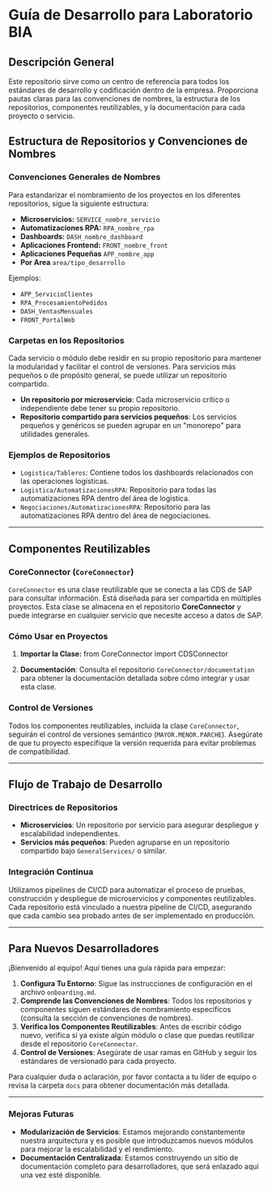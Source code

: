 # Guía de Desarrollo para Laboratorio BIA

## Descripción General

Este repositorio sirve como un centro de referencia para todos los estándares de desarrollo y codificación dentro de la empresa. Proporciona pautas claras para las convenciones de nombres, la estructura de los repositorios, componentes reutilizables, y la documentación para cada proyecto o servicio.

## Estructura de Repositorios y Convenciones de Nombres

### Convenciones Generales de Nombres

Para estandarizar el nombramiento de los proyectos en los diferentes repositorios, sigue la siguiente estructura:

- **Microservicios:** `SERVICE_nombre_servicio`
- **Automatizaciones RPA:** `RPA_nombre_rpa`
- **Dashboards:** `DASH_nombre_dashboard`
- **Aplicaciones Frontend:** `FRONT_nombre_front`
- **Aplicaciones Pequeñas** `APP_nombre_app`
- **Por Area** `area/tipo_desarrollo`

Ejemplos:
- `APP_ServicioClientes`
- `RPA_ProcesamientoPedidos`
- `DASH_VentasMensuales`
- `FRONT_PortalWeb`

### Carpetas en los Repositorios

Cada servicio o módulo debe residir en su propio repositorio para mantener la modularidad y facilitar el control de versiones. Para servicios más pequeños o de propósito general, se puede utilizar un repositorio compartido.

- **Un repositorio por microservicio**: Cada microservicio crítico o independiente debe tener su propio repositorio.
- **Repositorio compartido para servicios pequeños**: Los servicios pequeños y genéricos se pueden agrupar en un "monorepo" para utilidades generales.

### Ejemplos de Repositorios
- `Logistica/Tableros`: Contiene todos los dashboards relacionados con las operaciones logísticas.
- `Logistica/AutomatizacionesRPA`: Repositorio para todas las automatizaciones RPA dentro del área de logística.
- `Negociaciones/AutomatizacionesRPA`: Repositorio para las automatizaciones RPA dentro del área de negociaciones.

---

## Componentes Reutilizables

### CoreConnector (`CoreConnector`)

`CoreConnector` es una clase reutilizable que se conecta a las CDS de SAP para consultar información. Está diseñada para ser compartida en múltiples proyectos. Esta clase se almacena en el repositorio **CoreConnector** y puede integrarse en cualquier servicio que necesite acceso a datos de SAP.

### Cómo Usar en Proyectos

1. **Importar la Clase:**
   from CoreConnector import CDSConnector

2. **Documentación**: Consulta el repositorio `CoreConnector/documentation` para obtener la documentación detallada sobre cómo integrar y usar esta clase.

### Control de Versiones

Todos los componentes reutilizables, incluida la clase `CoreConnector`, seguirán el control de versiones semántico (`MAYOR.MENOR.PARCHE`). Asegúrate de que tu proyecto especifique la versión requerida para evitar problemas de compatibilidad.

---

## Flujo de Trabajo de Desarrollo

### Directrices de Repositorios

- **Microservicios**: Un repositorio por servicio para asegurar despliegue y escalabilidad independientes.
- **Servicios más pequeños**: Pueden agruparse en un repositorio compartido bajo `GeneralServices/` o similar.

### Integración Continua

Utilizamos pipelines de CI/CD para automatizar el proceso de pruebas, construcción y despliegue de microservicios y componentes reutilizables. Cada repositorio está vinculado a nuestra pipeline de CI/CD, asegurando que cada cambio sea probado antes de ser implementado en producción.

---

## Para Nuevos Desarrolladores

¡Bienvenido al equipo! Aquí tienes una guía rápida para empezar:

1. **Configura Tu Entorno**: Sigue las instrucciones de configuración en el archivo `onboarding.md`.
2. **Comprende las Convenciones de Nombres**: Todos los repositorios y componentes siguen estándares de nombramiento específicos (consulta la sección de convenciones de nombres).
3. **Verifica los Componentes Reutilizables**: Antes de escribir código nuevo, verifica si ya existe algún módulo o clase que puedas reutilizar desde el repositorio `CoreConnector`.
4. **Control de Versiones**: Asegúrate de usar ramas en GitHub y seguir los estándares de versionado para cada proyecto.

Para cualquier duda o aclaración, por favor contacta a tu líder de equipo o revisa la carpeta `docs` para obtener documentación más detallada.

---

### Mejoras Futuras

- **Modularización de Servicios**: Estamos mejorando constantemente nuestra arquitectura y es posible que introduzcamos nuevos módulos para mejorar la escalabilidad y el rendimiento.
- **Documentación Centralizada**: Estamos construyendo un sitio de documentación completo para desarrolladores, que será enlazado aquí una vez esté disponible.




